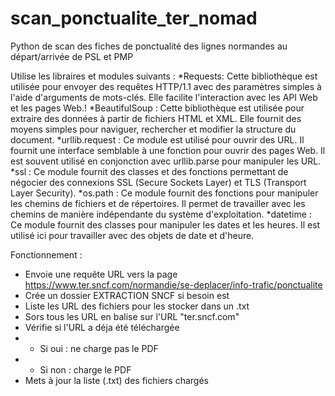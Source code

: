 # scan_ponctualite_ter_nomad
Python de scan des fiches de ponctualité des lignes normandes au départ/arrivée de PSL et PMP

Utilise les libraires et modules suivants : 
*Requests: Cette bibliothèque est utilisée pour envoyer des requêtes HTTP/1.1 avec des paramètres simples à l'aide d'arguments de mots-clés. Elle facilite l'interaction avec les API Web et les pages Web.!
*BeautifulSoup : Cette bibliothèque est utilisée pour extraire des données à partir de fichiers HTML et XML. Elle fournit des moyens simples pour naviguer, rechercher et modifier la structure du document.
*urllib.request : Ce module est utilisé pour ouvrir des URL. Il fournit une interface semblable à une fonction pour ouvrir des pages Web. Il est souvent utilisé en conjonction avec urllib.parse pour manipuler les URL.
*ssl : Ce module fournit des classes et des fonctions permettant de négocier des connexions SSL (Secure Sockets Layer) et TLS (Transport Layer Security).
*os.path : Ce module fournit des fonctions pour manipuler les chemins de fichiers et de répertoires. Il permet de travailler avec les chemins de manière indépendante du système d'exploitation.
*datetime : Ce module fournit des classes pour manipuler les dates et les heures. Il est utilisé ici pour travailler avec des objets de date et d'heure.

Fonctionnement :
* Envoie une requête URL vers la page https://www.ter.sncf.com/normandie/se-deplacer/info-trafic/ponctualite
* Crée un dossier EXTRACTION SNCF si besoin est
* Liste les URL des fichiers pour les stocker dans un .txt
* Sors tous les URL en balise <a> sur l'URL "ter.sncf.com"
* Vérifie si l'URL a déja été téléchargée
* * Si oui : ne charge pas le PDF
* * Si non : charge le PDF
* Mets à jour la liste (.txt) des fichiers chargés
